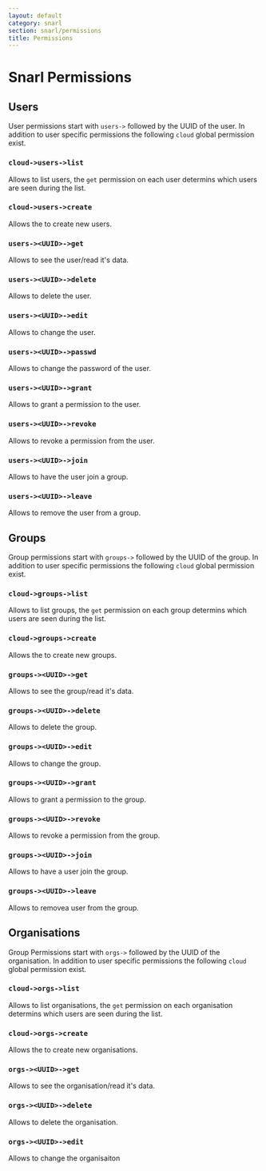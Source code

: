 ```yaml
---
layout: default
category: snarl
section: snarl/permissions
title: Permissions
---
```

# Snarl Permissions

## Users<a id="users"></a>
User permissions start with `users->` followed by the UUID of the user. In addition to user specific permissions the following `cloud` global permission exist.

### `cloud->users->list`
Allows to list users, the `get` permission on each user determins which users are seen during the list.

### `cloud->users->create`
Allows the to create new users.

### `users-><UUID>->get`
Allows to see the user/read it's data.

### `users-><UUID>->delete`
Allows to delete the user.

### `users-><UUID>->edit`
Allows to change the user.

### `users-><UUID>->passwd`
Allows to change the password of the user.

### `users-><UUID>->grant`
Allows to grant a permission to the user.

### `users-><UUID>->revoke`
Allows to revoke a permission from the user.

### `users-><UUID>->join`
Allows to have the user join a group.

### `users-><UUID>->leave`
Allows to remove the user from a group.

## Groups<a id="groups"></a>
Group permissions start with `groups->` followed by the UUID of the group. In addition to user specific permissions the following `cloud` global permission exist.

### `cloud->groups->list`
Allows to list groups, the `get` permission on each group determins which users are seen during the list.

### `cloud->groups->create`
Allows the to create new groups.

### `groups-><UUID>->get`
Allows to see the group/read it's data.

### `groups-><UUID>->delete`
Allows to delete the group.

### `groups-><UUID>->edit`
Allows to change the group.

### `groups-><UUID>->grant`
Allows to grant a permission to the group.

### `groups-><UUID>->revoke`
Allows to revoke a permission from the group.

### `groups-><UUID>->join`
Allows to have a user join the group.

### `groups-><UUID>->leave`
Allows to removea user from the group.

## Organisations<a id="organisations"></a>
Group Permissions start with `orgs->` followed by the UUID of the organisation. In addition to user specific permissions the following `cloud` global permission exist.

### `cloud->orgs->list`
Allows to list organisations, the `get` permission on each organisation determins which users are seen during the list.

### `cloud->orgs->create`
Allows the to create new organisations.

### `orgs-><UUID>->get`
Allows to see the organisation/read it's data.

### `orgs-><UUID>->delete`
Allows to delete the organisation.

### `orgs-><UUID>->edit`
Allows to change the organisaiton
